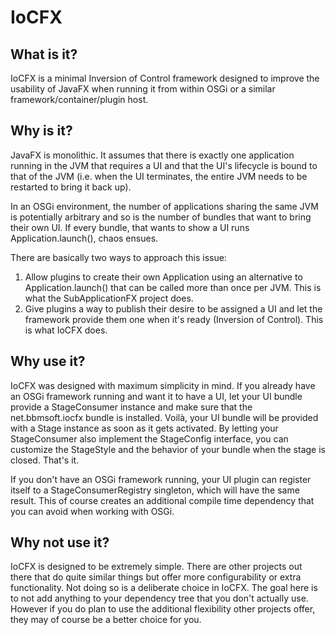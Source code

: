 # IoCFX

## What is it?

IoCFX is a minimal Inversion of Control framework designed to improve the usability of JavaFX when running it from within OSGi or a similar framework/container/plugin host.

## Why is it?

JavaFX is monolithic. It assumes that there is exactly one application running in the JVM that requires a UI and that the UI's lifecycle is bound to that of the JVM (i.e. when the UI terminates, the entire JVM needs to be restarted to bring it back up).

In an OSGi environment, the number of applications sharing the same JVM is potentially arbitrary and so is the number of bundles that want to bring their own UI. If every bundle, that wants to show a UI runs Application.launch(), chaos ensues.

There are basically two ways to approach this issue:

1. Allow plugins to create their own Application using an alternative to Application.launch() that can be called more than once per JVM. This is what the SubApplicationFX project does.
2. Give plugins a way to publish their desire to be assigned a UI and let the framework provide them one when it's ready (Inversion of Control). This is what IoCFX does.

## Why use it?

IoCFX was designed with maximum simplicity in mind. If you already have an OSGi framework running and want it to have a UI, let your UI bundle provide a StageConsumer instance and make sure that the net.bbmsoft.iocfx bundle is installed. Voilà, your UI bundle will be provided with a Stage instance as soon as it gets activated. By letting your StageConsumer also implement the StageConfig interface, you can customize the StageStyle and the behavior of your bundle when the stage is closed. That's it.

If you don't have an OSGi framework running, your UI plugin can register itself to a StageConsumerRegistry singleton, which will have the same result. This of course creates an additional compile time dependency that you can avoid when working with OSGi.

## Why not use it?

IoCFX is designed to be extremely simple. There are other projects out there that do quite similar things but offer more configurability or extra functionality. Not doing so is a deliberate choice in IoCFX. The goal here is to not add anything to your dependency tree that you don't actually use.
However if you do plan to use the additional flexibility other projects offer, they may of course be a better choice for you.

